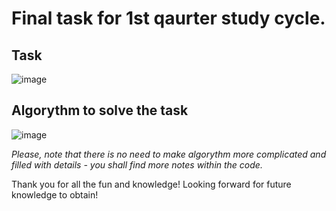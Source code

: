 # Final task for 1st qaurter study cycle.

## Task
![image](files://C:/Users/Administrator/Desktop/GeekBrains/Control_work/task.PNG)

## Algorythm to solve the task
![image](files://C:/Users/Administrator/Desktop/GeekBrains/Control_work/algorythm.PNG)

*Please, note that there is no need to make algorythm more complicated and filled with details - you shall find more notes within the code.*

Thank you for all the fun and knowledge! Looking forward for future knowledge to obtain!
